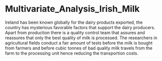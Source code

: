 # Multivariate_Analysis_Irish_Milk

Ireland has been known globally for the dairy products exported, the country has mysterious favorable factors that support the dairy producers. Apart from production there is a quality control team that assures and reassures that only the best quality of milk is processed. The researchers in agricultural fields conduct a fair amount of tests before the milk is bought from farmers and before cubic tonnes of bad quality milk travels from the farm to the processing unit hence reducing the transportion costs.
